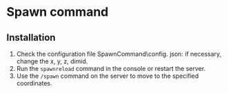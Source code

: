 # Spawn command


## Installation

1. Check the configuration file SpawnCommand\config. json: if necessary, change the x, y, z, dimid.
2. Run the ```spawnreload``` command in the console or restart the server.
3. Use the ```/spawn``` command on the server to move to the specified coordinates.